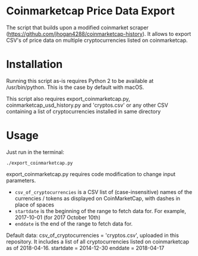 # Coinmarketcap Price Data Export

The script that builds upon a modified coinmarket scraper (https://github.com/jhogan4288/coinmarketcap-history). It allows to export CSV's of price data on multiple cryptocurrencies listed on coinmarketcap.

# Installation

Running this script as-is requires Python 2 to be available at /usr/bin/python. This is the case by default with macOS.

This script also requires export_coinmarketcap.py, coinmarketcap_usd_history.py and 'cryptos.csv' or any other CSV containing a list of cryptocurrencies installed in same directory

# Usage

Just run in the terminal:
```shell
./export_coinmarketcap.py
```
export_coinmarketcap.py requires code modification to change input parameters.

* `csv_of_cryptocurrencies` is a CSV list of (case-insensitive) names of the currencies / tokens as displayed on CoinMarketCap, with dashes in place of spaces
* `startdate` is the beginning of the range to fetch data for. For example, 2017-10-01 (for 2017 October 10th)
* `enddate` is the end of the range to fetch data for. 

Default data:
csv_of_cryptocurrencies = 'cryptos.csv', uploaded in this repository. It includes a list of all cryptocurrencies listed on coinmarketcap as of 2018-04-16.
startdate = 2014-12-30
enddate = 2018-04-17
